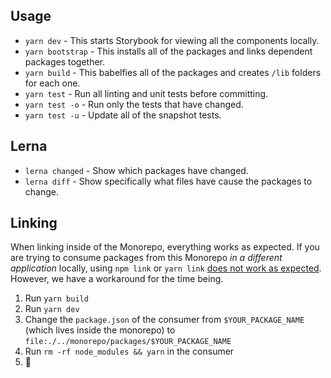 ## Usage

-   `yarn dev` - This starts Storybook for viewing all the components locally.
-   `yarn bootstrap` - This installs all of the packages and links dependent packages together.
-   `yarn build` - This babelfies all of the packages and creates `/lib` folders for each one.
-   `yarn test` - Run all linting and unit tests before committing.
-   `yarn test -o` - Run only the tests that have changed.
-   `yarn test -u` - Update all of the snapshot tests.

## Lerna

-   `lerna changed` - Show which packages have changed.
-   `lerna diff` - Show specifically what files have cause the packages to change.

## Linking

When linking inside of the Monorepo, everything works as expected. If you are trying to consume packages from this Monorepo _in a different application_ locally, using `npm link` or `yarn link` [does not work as expected](https://github.com/yarnpkg/yarn/issues/5538). However, we have a workaround for the time being.

1. Run `yarn build`
1. Run `yarn dev`
1. Change the `package.json` of the consumer from `$YOUR_PACKAGE_NAME` (which lives inside the monorepo) to `file:./../monorepo/packages/$YOUR_PACKAGE_NAME`
1. Run `rm -rf node_modules && yarn` in the consumer
1. 🎉
